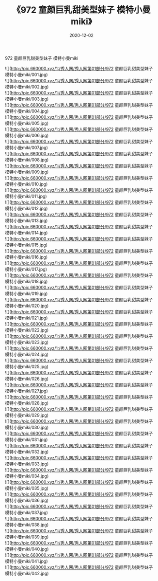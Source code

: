 ﻿---
layout: post
title:  《972 童颜巨乳甜美型妹子 模特小曼miki》
date:   2020-12-02
img: http://pic.660000.xyz/1:/秀人网/秀人网第01部分/972 童颜巨乳甜美型妹子 模特小曼miki/000.jpg
categories: [美女, 清纯, 唯美]
---

972 童颜巨乳甜美型妹子 模特小曼miki

  ![](http://pic.660000.xyz/1:/秀人网/秀人网第01部分/972 童颜巨乳甜美型妹子 模特小曼miki/001.jpg) <br> ![](http://pic.660000.xyz/1:/秀人网/秀人网第01部分/972 童颜巨乳甜美型妹子 模特小曼miki/002.jpg) <br> ![](http://pic.660000.xyz/1:/秀人网/秀人网第01部分/972 童颜巨乳甜美型妹子 模特小曼miki/003.jpg) <br> ![](http://pic.660000.xyz/1:/秀人网/秀人网第01部分/972 童颜巨乳甜美型妹子 模特小曼miki/004.jpg) <br> ![](http://pic.660000.xyz/1:/秀人网/秀人网第01部分/972 童颜巨乳甜美型妹子 模特小曼miki/005.jpg) <br> ![](http://pic.660000.xyz/1:/秀人网/秀人网第01部分/972 童颜巨乳甜美型妹子 模特小曼miki/006.jpg) <br> ![](http://pic.660000.xyz/1:/秀人网/秀人网第01部分/972 童颜巨乳甜美型妹子 模特小曼miki/007.jpg) <br> ![](http://pic.660000.xyz/1:/秀人网/秀人网第01部分/972 童颜巨乳甜美型妹子 模特小曼miki/008.jpg) <br> ![](http://pic.660000.xyz/1:/秀人网/秀人网第01部分/972 童颜巨乳甜美型妹子 模特小曼miki/009.jpg) <br> ![](http://pic.660000.xyz/1:/秀人网/秀人网第01部分/972 童颜巨乳甜美型妹子 模特小曼miki/010.jpg) <br> ![](http://pic.660000.xyz/1:/秀人网/秀人网第01部分/972 童颜巨乳甜美型妹子 模特小曼miki/011.jpg) <br> ![](http://pic.660000.xyz/1:/秀人网/秀人网第01部分/972 童颜巨乳甜美型妹子 模特小曼miki/012.jpg) <br> ![](http://pic.660000.xyz/1:/秀人网/秀人网第01部分/972 童颜巨乳甜美型妹子 模特小曼miki/013.jpg) <br> ![](http://pic.660000.xyz/1:/秀人网/秀人网第01部分/972 童颜巨乳甜美型妹子 模特小曼miki/014.jpg) <br> ![](http://pic.660000.xyz/1:/秀人网/秀人网第01部分/972 童颜巨乳甜美型妹子 模特小曼miki/015.jpg) <br> ![](http://pic.660000.xyz/1:/秀人网/秀人网第01部分/972 童颜巨乳甜美型妹子 模特小曼miki/016.jpg) <br> ![](http://pic.660000.xyz/1:/秀人网/秀人网第01部分/972 童颜巨乳甜美型妹子 模特小曼miki/017.jpg) <br> ![](http://pic.660000.xyz/1:/秀人网/秀人网第01部分/972 童颜巨乳甜美型妹子 模特小曼miki/018.jpg) <br> ![](http://pic.660000.xyz/1:/秀人网/秀人网第01部分/972 童颜巨乳甜美型妹子 模特小曼miki/019.jpg) <br> ![](http://pic.660000.xyz/1:/秀人网/秀人网第01部分/972 童颜巨乳甜美型妹子 模特小曼miki/020.jpg) <br> ![](http://pic.660000.xyz/1:/秀人网/秀人网第01部分/972 童颜巨乳甜美型妹子 模特小曼miki/021.jpg) <br> ![](http://pic.660000.xyz/1:/秀人网/秀人网第01部分/972 童颜巨乳甜美型妹子 模特小曼miki/022.jpg) <br> ![](http://pic.660000.xyz/1:/秀人网/秀人网第01部分/972 童颜巨乳甜美型妹子 模特小曼miki/023.jpg) <br> ![](http://pic.660000.xyz/1:/秀人网/秀人网第01部分/972 童颜巨乳甜美型妹子 模特小曼miki/024.jpg) <br> ![](http://pic.660000.xyz/1:/秀人网/秀人网第01部分/972 童颜巨乳甜美型妹子 模特小曼miki/025.jpg) <br> ![](http://pic.660000.xyz/1:/秀人网/秀人网第01部分/972 童颜巨乳甜美型妹子 模特小曼miki/026.jpg) <br> ![](http://pic.660000.xyz/1:/秀人网/秀人网第01部分/972 童颜巨乳甜美型妹子 模特小曼miki/027.jpg) <br> ![](http://pic.660000.xyz/1:/秀人网/秀人网第01部分/972 童颜巨乳甜美型妹子 模特小曼miki/028.jpg) <br> ![](http://pic.660000.xyz/1:/秀人网/秀人网第01部分/972 童颜巨乳甜美型妹子 模特小曼miki/029.jpg) <br> ![](http://pic.660000.xyz/1:/秀人网/秀人网第01部分/972 童颜巨乳甜美型妹子 模特小曼miki/030.jpg) <br> ![](http://pic.660000.xyz/1:/秀人网/秀人网第01部分/972 童颜巨乳甜美型妹子 模特小曼miki/031.jpg) <br> ![](http://pic.660000.xyz/1:/秀人网/秀人网第01部分/972 童颜巨乳甜美型妹子 模特小曼miki/032.jpg) <br> ![](http://pic.660000.xyz/1:/秀人网/秀人网第01部分/972 童颜巨乳甜美型妹子 模特小曼miki/033.jpg) <br> ![](http://pic.660000.xyz/1:/秀人网/秀人网第01部分/972 童颜巨乳甜美型妹子 模特小曼miki/034.jpg) <br> ![](http://pic.660000.xyz/1:/秀人网/秀人网第01部分/972 童颜巨乳甜美型妹子 模特小曼miki/035.jpg) <br> ![](http://pic.660000.xyz/1:/秀人网/秀人网第01部分/972 童颜巨乳甜美型妹子 模特小曼miki/036.jpg) <br> ![](http://pic.660000.xyz/1:/秀人网/秀人网第01部分/972 童颜巨乳甜美型妹子 模特小曼miki/037.jpg) <br> ![](http://pic.660000.xyz/1:/秀人网/秀人网第01部分/972 童颜巨乳甜美型妹子 模特小曼miki/038.jpg) <br> ![](http://pic.660000.xyz/1:/秀人网/秀人网第01部分/972 童颜巨乳甜美型妹子 模特小曼miki/039.jpg) <br> ![](http://pic.660000.xyz/1:/秀人网/秀人网第01部分/972 童颜巨乳甜美型妹子 模特小曼miki/040.jpg) <br> ![](http://pic.660000.xyz/1:/秀人网/秀人网第01部分/972 童颜巨乳甜美型妹子 模特小曼miki/041.jpg) <br> ![](http://pic.660000.xyz/1:/秀人网/秀人网第01部分/972 童颜巨乳甜美型妹子 模特小曼miki/042.jpg) <br>